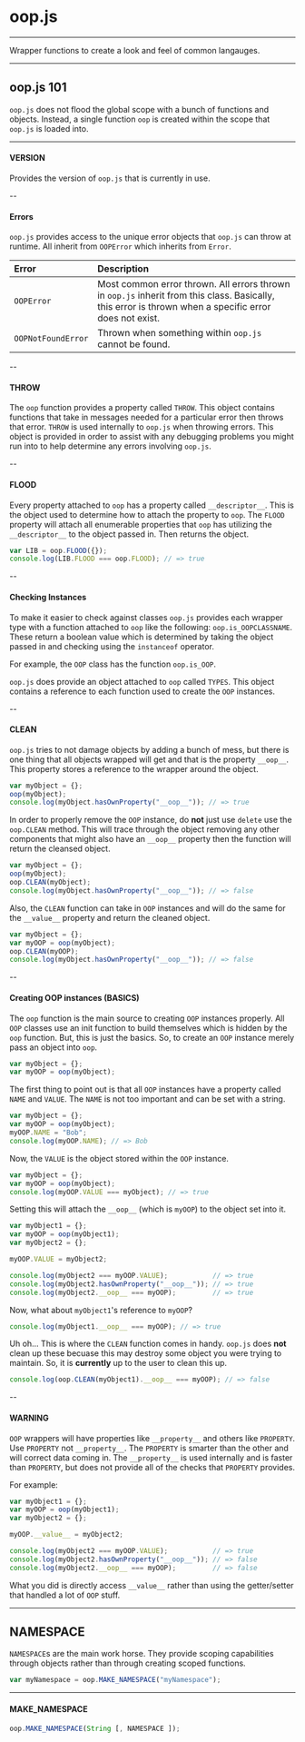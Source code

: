 # oop.js

----

Wrapper functions to create a look and feel of common langauges.

----

## oop.js 101

`oop.js` does not flood the global scope with a bunch of functions and objects. Instead, a single function `oop` is
created within the scope that `oop.js` is loaded into.

---

#### VERSION

Provides the version of `oop.js` that is currently in use.

--

#### Errors

`oop.js` provides access to the unique error objects that `oop.js` can throw at runtime. All inherit from `OOPError` which 
inherits from `Error`.

| Error | Description |
| :------------ |:--------------- |
| `OOPError` | Most common error thrown. All errors thrown in `oop.js` inherit from this class. Basically, this error is thrown when a specific error does not exist. | 
| `OOPNotFoundError` | Thrown when something within `oop.js` cannot be found. |

--

#### THROW

The `oop` function provides a property called `THROW`. This object contains functions 
that take in messages needed for a particular error then throws that error. `THROW` is used internally to
`oop.js` when throwing errors. This object is provided in order to assist with any debugging problems
you might run into to help determine any errors involving `oop.js`.

--

#### FLOOD

Every property attached to `oop` has a property called `__descriptor__`. This is the object used to determine how to attach
the property to `oop`. The `FLOOD` property will attach all enumerable properties that `oop` has utilizing the
`__descriptor__` to the object passed in. Then returns the object.

```javascript
var LIB = oop.FLOOD({});
console.log(LIB.FLOOD === oop.FLOOD); // => true
```

--

#### Checking Instances

To make it easier to check against classes `oop.js` provides each wrapper type
with a function attached to `oop` like the following: `oop.is_OOPCLASSNAME`. These return a boolean value
which is determined by taking the object passed in and checking using the `instanceof` operator.

For example, the `OOP` class has the function `oop.is_OOP`.

`oop.js` does provide an object attached to `oop` called `TYPES`. This object contains a reference to 
each function used to create the `OOP` instances.

--

#### CLEAN

`oop.js` tries to not damage objects by adding a bunch of mess, but there is one thing that all objects wrapped will get and that is the property `__oop__`. This property stores a reference to the wrapper around the object.

```javascript
var myObject = {};
oop(myObject);
console.log(myObject.hasOwnProperty("__oop__")); // => true
```

In order to properly remove the `OOP` instance, do __not__ just use `delete` use the `oop.CLEAN` method. This will trace through the object removing any other components that might also have an `__oop__` property then the function will return the cleansed object.

```javascript
var myObject = {};
oop(myObject);
oop.CLEAN(myObject);
console.log(myObject.hasOwnProperty("__oop__")); // => false
```

Also, the `CLEAN` function can take in `OOP` instances and will do the same for the `__value__` property and return the cleaned object.

```javascript
var myObject = {};
var myOOP = oop(myObject);
oop.CLEAN(myOOP);
console.log(myObject.hasOwnProperty("__oop__")); // => false
```

--

#### Creating OOP instances (BASICS)

The `oop` function is the main source to creating `OOP` instances properly. All `OOP` classes use an init function to build themselves which is hidden by the `oop` function. But, this is just the basics. So, to create an `OOP` instance merely pass an object into 
`oop`.

```javascript
var myObject = {};
var myOOP = oop(myObject);
```

The first thing to point out is that all `OOP` instances have a property called `NAME` and `VALUE`. The `NAME` is not too important and can be set with a string. 

```javascript
var myObject = {};
var myOOP = oop(myObject);
myOOP.NAME = "Bob";
console.log(myOOP.NAME); // => Bob
```

Now, the `VALUE` is the object stored within the `OOP` instance. 

```javascript
var myObject = {};
var myOOP = oop(myObject);
console.log(myOOP.VALUE === myObject); // => true
```

Setting this will attach the `__oop__` (which is `myOOP`) to the object set into it.

```javascript
var myObject1 = {};
var myOOP = oop(myObject1);
var myObject2 = {};

myOOP.VALUE = myObject2;

console.log(myObject2 === myOOP.VALUE);           // => true
console.log(myObject2.hasOwnProperty("__oop__")); // => true
console.log(myObject2.__oop__ === myOOP);         // => true
```

Now, what about `myObject1`'s reference to `myOOP`?

```javascript
console.log(myObject1.__oop__ === myOOP); // => true
```

Uh oh... This is where the `CLEAN` function comes in handy. `oop.js` does __not__ clean up these becuase this may destroy
some object you were trying to maintain. So, it is __currently__ up to the user to clean this up.

```javascript
console.log(oop.CLEAN(myObject1).__oop__ === myOOP); // => false
```

--

#### WARNING

`OOP` wrappers will have properties like `__property__` and others like `PROPERTY`. Use `PROPERTY` not `__property__`. The `PROPERTY`
is smarter than the other and will correct data coming in. The `__property__` is used internally and is faster than `PROPERTY`, but does not provide all of the checks that `PROPERTY` provides.

For example:

```javascript
var myObject1 = {};
var myOOP = oop(myObject1);
var myObject2 = {};

myOOP.__value__ = myObject2;

console.log(myObject2 === myOOP.VALUE);           // => true
console.log(myObject2.hasOwnProperty("__oop__")); // => false
console.log(myObject2.__oop__ === myOOP);         // => false
```

What you did is directly access `__value__` rather than using the getter/setter that handled a lot of `OOP` stuff.

----

## NAMESPACE

`NAMESPACE`s are the main work horse. They provide scoping capabilities through objects rather than through creating
scoped functions.

```javascript
var myNamespace = oop.MAKE_NAMESPACE("myNamespace");
```

---

#### MAKE_NAMESPACE

```javascript
oop.MAKE_NAMESPACE(String [, NAMESPACE ]);
```
